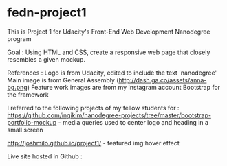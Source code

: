 fedn-project1
=============

This is Project 1 for Udacity's Front-End Web Development Nanodegree program 

Goal : Using HTML and CSS, create a responsive web page that closely resembles a given mockup.

References :
Logo is from Udacity, edited to include the text 'nanodegree'
Main image is from General Assembly (http://dash.ga.co/assets/anna-bg.png)
Feature work images are from my Instagram account
Bootstrap for the framework

I referred to the following projects of my fellow students for :
https://github.com/ingikim/nanodegree-projects/tree/master/bootstrap-portfolio-mockup - media queries used to center logo and heading in a small screen

http://joshmilo.github.io/project1/ - featured img:hover effect

Live site hosted in Github : 

